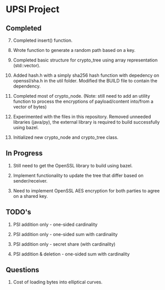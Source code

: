 # UPSI Project

## Completed

7. Completed insert() function.

6. Wrote function to generate a random path based on a key.

5. Completed basic structure for crypto_tree using array representation (std::vector).

4. Added hash.h with a simply sha256 hash function with depedency on openssl/sha.h in the util folder. Modified the BUILD file to contain the dependency.

3. Completed most of crypto_node. (Note: still need to add an utility function to process the encryptions of payload/content into/from a vector of bytes)

2. Experimented with the files in this repository. Removed unneeded libraries (java/py), the external library is required to build successfully using bazel.

1. Initialized new crypto_node and crypto_tree class.

## In Progress

1. Still need to get the OpenSSL library to build using bazel.

2. Implement functionality to update the tree that differ based on sender/receiver. 

3. Need to implement OpenSSL AES encryption for both parties to agree on a shared key.

## TODO's

1. PSI addition only - one-sided cardinality

2. PSI addition only - one-sided sum with cardinality

3. PSI addition only - secret share (with cardinality)

4. PSI addition & deletion - one-sided sum with cardinality

## Questions

1. Cost of loading bytes into elliptical curves.
